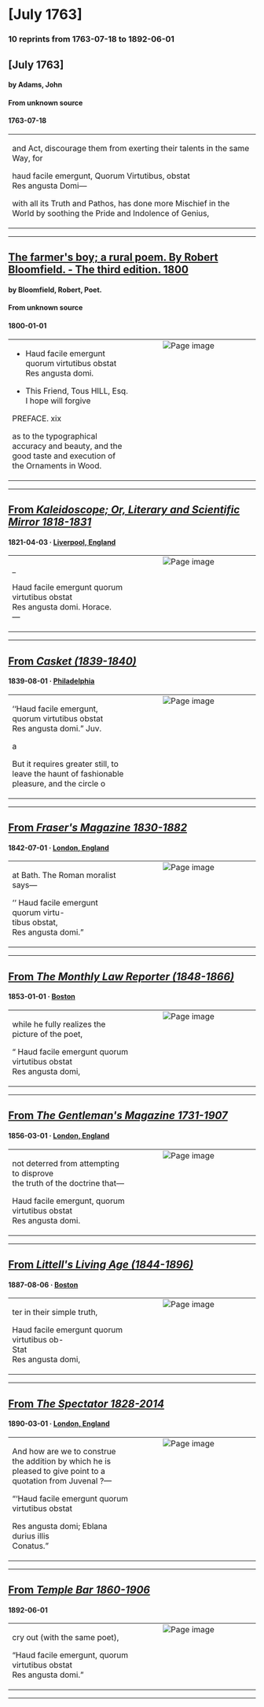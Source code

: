 
# [July 1763]

### 10 reprints from 1763-07-18 to 1892-06-01

## [July 1763]

#### by Adams, John

#### From unknown source

#### 1763-07-18

<table style="width: 100%;"><tr><td style="width: 50%">

 and Act, discourage them from exerting their talents in the same Way, for   
  
haud facile emergunt, Quorum Virtutibus, obstat  
Res angusta Domi—  
  
with all its Truth and Pathos, has done more Mischief in the World by soothing the Pride and Indolence of Genius,
</td></tr></table>

---

## [The farmer's boy; a rural poem. By Robert Bloomfield. - The third edition.  1800](https://archive.org/details/bim_eighteenth-century_the-farmers-boy-a-rura_bloomfield-robert-poet_1800/page/n25/mode/1up?view=theater)

#### by Bloomfield, Robert, Poet.

#### From unknown source

#### 1800-01-01

<table style="width: 100%;"><tr><td style="width: 50%">

  
  
* Haud facile emergunt quorum virtutibus obstat  
Res angusta domi.  
  
+ This Friend, Tous HILL, Esq. I hope will forgive  
  
  
PREFACE. xix  
  
as to the typographical accuracy and beauty, and the  
good taste and execution of the Ornaments in Wood.
</td><td style="width: 50%; max-height: 75%; margin: auto; display: block;">
<img alt="Page image" src="https://iiif.archive.org/image/iiif/2/bim_eighteenth-century_the-farmers-boy-a-rura_bloomfield-robert-poet_1800%2Fbim_eighteenth-century_the-farmers-boy-a-rura_bloomfield-robert-poet_1800_jp2.zip%2Fbim_eighteenth-century_the-farmers-boy-a-rura_bloomfield-robert-poet_1800_jp2%2Fbim_eighteenth-century_the-farmers-boy-a-rura_bloomfield-robert-poet_1800_0025.jp2/pct:35.075674832267126,69.21037682257148,43.79778436573569,4.203749289907215/!600,600/0/default.jpg"/>
</td>
</tr></table>

---

## [From _Kaleidoscope; Or, Literary and Scientific Mirror 1818-1831_](https://archive.org/details/sim_kaleidoscope-or-literary-and-scientific-mirror_1821-04-03_1_40/page/n3/mode/1up?view=theater)

#### 1821-04-03 &middot; [Liverpool, England](http://dbpedia.org/resource/Liverpool)

<table style="width: 100%;"><tr><td style="width: 50%">

  
  
_  
  
Haud facile emergunt quorum virtutibus obstat  
Res angusta domi. Horace.  
—
</td><td style="width: 50%; max-height: 75%; margin: auto; display: block;">
<img alt="Page image" src="https://iiif.archive.org/image/iiif/2/sim_kaleidoscope-or-literary-and-scientific-mirror_1821-04-03_1_40%2Fsim_kaleidoscope-or-literary-and-scientific-mirror_1821-04-03_1_40_jp2.zip%2Fsim_kaleidoscope-or-literary-and-scientific-mirror_1821-04-03_1_40_jp2%2Fsim_kaleidoscope-or-literary-and-scientific-mirror_1821-04-03_1_40_0003.jp2/pct:69.8791348600509,42.23039215686274,23.314249363867685,3.5049019607843137/600,/0/default.jpg"/>
</td>
</tr></table>

---

## [From _Casket (1839-1840)_](https://archive.org/details/sim_grahams-illustrated-magazine_1839-08_15_2/page/n20/mode/1up?view=theater)

#### 1839-08-01 &middot; [Philadelphia](http://dbpedia.org/resource/Philadelphia)

<table style="width: 100%;"><tr><td style="width: 50%">

  
  
‘‘Haud facile emergunt, quorum virtutibus obstat  
Res angusta domi.” Juv.  
  
a  
  
But it requires greater still, to leave the haunt of fashionable pleasure, and the circle o
</td><td style="width: 50%; max-height: 75%; margin: auto; display: block;">
<img alt="Page image" src="https://iiif.archive.org/image/iiif/2/sim_grahams-illustrated-magazine_1839-08_15_2%2Fsim_grahams-illustrated-magazine_1839-08_15_2_jp2.zip%2Fsim_grahams-illustrated-magazine_1839-08_15_2_jp2%2Fsim_grahams-illustrated-magazine_1839-08_15_2_0020.jp2/pct:13.506139154160982,18.857758620689655,69.9181446111869,5.193965517241379/600,/0/default.jpg"/>
</td>
</tr></table>

---

## [From _Fraser's Magazine 1830-1882_](https://archive.org/details/sim_frasers-magazine_1842-07_26_151/page/n106/mode/1up?view=theater)

#### 1842-07-01 &middot; [London, England](http://dbpedia.org/resource/London)

<table style="width: 100%;"><tr><td style="width: 50%">

  
at Bath. The Roman moralist says—  
  
‘‘ Haud facile emergunt quorum virtu-  
tibus obstat,  
Res angusta domi.”
</td><td style="width: 50%; max-height: 75%; margin: auto; display: block;">
<img alt="Page image" src="https://iiif.archive.org/image/iiif/2/sim_frasers-magazine_1842-07_26_151%2Fsim_frasers-magazine_1842-07_26_151_jp2.zip%2Fsim_frasers-magazine_1842-07_26_151_jp2%2Fsim_frasers-magazine_1842-07_26_151_0106.jp2/pct:11.666666666666666,58.66834170854271,34.09090909090909,6.25/600,/0/default.jpg"/>
</td>
</tr></table>

---

## [From _The Monthly Law Reporter (1848-1866)_](https://archive.org/details/sim_monthly-law-reporter_1853-01_5_9/page/n45/mode/1up?view=theater)

#### 1853-01-01 &middot; [Boston](http://dbpedia.org/resource/Boston)

<table style="width: 100%;"><tr><td style="width: 50%">

  
while he fully realizes the picture of the poet,  
  
“ Haud facile emergunt quorum virtutibus obstat  
Res angusta domi,
</td><td style="width: 50%; max-height: 75%; margin: auto; display: block;">
<img alt="Page image" src="https://iiif.archive.org/image/iiif/2/sim_monthly-law-reporter_1853-01_5_9%2Fsim_monthly-law-reporter_1853-01_5_9_jp2.zip%2Fsim_monthly-law-reporter_1853-01_5_9_jp2%2Fsim_monthly-law-reporter_1853-01_5_9_0045.jp2/pct:28.211009174311926,42.330677290836654,45.79510703363914,3.2868525896414345/600,/0/default.jpg"/>
</td>
</tr></table>

---

## [From _The Gentleman's Magazine 1731-1907_](https://archive.org/details/sim_gentlemans-magazine_1856-03_45/page/n97/mode/1up?view=theater)

#### 1856-03-01 &middot; [London, England](http://dbpedia.org/resource/London)

<table style="width: 100%;"><tr><td style="width: 50%">

  
not deterred from attempting to disprove  
the truth of the doctrine that—  
  
Haud facile emergunt, quorum virtutibus obstat  
Res angusta domi.
</td><td style="width: 50%; max-height: 75%; margin: auto; display: block;">
<img alt="Page image" src="https://iiif.archive.org/image/iiif/2/sim_gentlemans-magazine_1856-03_45%2Fsim_gentlemans-magazine_1856-03_45_jp2.zip%2Fsim_gentlemans-magazine_1856-03_45_jp2%2Fsim_gentlemans-magazine_1856-03_45_0097.jp2/pct:54.18307086614173,19.070904645476773,34.153543307086615,5.287286063569682/600,/0/default.jpg"/>
</td>
</tr></table>

---

## [From _Littell's Living Age (1844-1896)_](https://archive.org/details/sim_living-age_1887-08-06_174_2250/page/n47/mode/1up?view=theater)

#### 1887-08-06 &middot; [Boston](http://dbpedia.org/resource/Boston)

<table style="width: 100%;"><tr><td style="width: 50%">

  
ter in their simple truth,  
  
Haud facile emergunt quorum virtutibus ob-  
Stat  
Res angusta domi,
</td><td style="width: 50%; max-height: 75%; margin: auto; display: block;">
<img alt="Page image" src="https://iiif.archive.org/image/iiif/2/sim_living-age_1887-08-06_174_2250%2Fsim_living-age_1887-08-06_174_2250_jp2.zip%2Fsim_living-age_1887-08-06_174_2250_jp2%2Fsim_living-age_1887-08-06_174_2250_0047.jp2/pct:56.93979933110368,51.77345537757437,33.82107023411371,5.2917620137299775/600,/0/default.jpg"/>
</td>
</tr></table>

---

## [From _The Spectator 1828-2014_](https://archive.org/details/sim_spectator-uk_1890-03-01_64_3218/page/n22/mode/1up?view=theater)

#### 1890-03-01 &middot; [London, England](http://dbpedia.org/resource/London)

<table style="width: 100%;"><tr><td style="width: 50%">

  
And how are we to construe the addition by which he is  
pleased to give point to a quotation from Juvenal ?—  
  
“‘Haud facile emergunt quorum virtutibus obstat  
  
Res angusta domi; Eblana durius illis  
Conatus.”
</td><td style="width: 50%; max-height: 75%; margin: auto; display: block;">
<img alt="Page image" src="https://iiif.archive.org/image/iiif/2/sim_spectator-uk_1890-03-01_64_3218%2Fsim_spectator-uk_1890-03-01_64_3218_jp2.zip%2Fsim_spectator-uk_1890-03-01_64_3218_jp2%2Fsim_spectator-uk_1890-03-01_64_3218_0022.jp2/pct:10.313315926892951,63.13890559230307,37.33681462140992,4.189216275806775/600,/0/default.jpg"/>
</td>
</tr></table>

---

## [From _Temple Bar 1860-1906_](https://archive.org/details/sim_temple-bar_1892-06_95_379/page/n116/mode/1up?view=theater)

#### 1892-06-01

<table style="width: 100%;"><tr><td style="width: 50%">

  
cry out (with the same poet),  
  
“Haud facile emergunt, quorum virtutibus obstat  
Res angusta domi.”
</td><td style="width: 50%; max-height: 75%; margin: auto; display: block;">
<img alt="Page image" src="https://iiif.archive.org/image/iiif/2/sim_temple-bar_1892-06_95_379%2Fsim_temple-bar_1892-06_95_379_jp2.zip%2Fsim_temple-bar_1892-06_95_379_jp2%2Fsim_temple-bar_1892-06_95_379_0116.jp2/pct:11.96236559139785,35.29236276849642,55.913978494623656,5.578758949880668/600,/0/default.jpg"/>
</td>
</tr></table>

---

